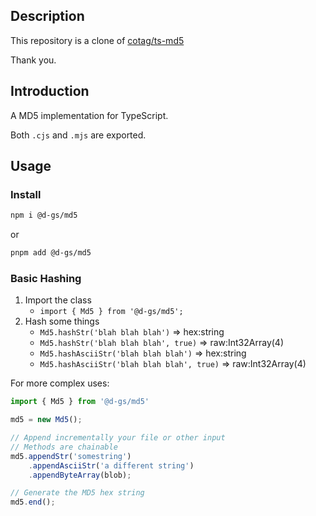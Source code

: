 ## Description

This repository is a clone of [cotag/ts-md5](https://github.com/cotag/ts-md5)

Thank you.

## Introduction

A MD5 implementation for TypeScript.

Both `.cjs` and `.mjs` are exported.

## Usage

### Install
```sh
npm i @d-gs/md5
```

or

```sh
pnpm add @d-gs/md5
```

### Basic Hashing

1. Import the class
    * `import { Md5 } from '@d-gs/md5';`
2. Hash some things
    * `Md5.hashStr('blah blah blah')` => hex:string
    * `Md5.hashStr('blah blah blah', true)` => raw:Int32Array(4)
    * `Md5.hashAsciiStr('blah blah blah')` => hex:string
    * `Md5.hashAsciiStr('blah blah blah', true)` => raw:Int32Array(4)

For more complex uses:

```typescript
import { Md5 } from '@d-gs/md5'

md5 = new Md5();

// Append incrementally your file or other input
// Methods are chainable
md5.appendStr('somestring')
    .appendAsciiStr('a different string')
    .appendByteArray(blob);

// Generate the MD5 hex string
md5.end();
```
